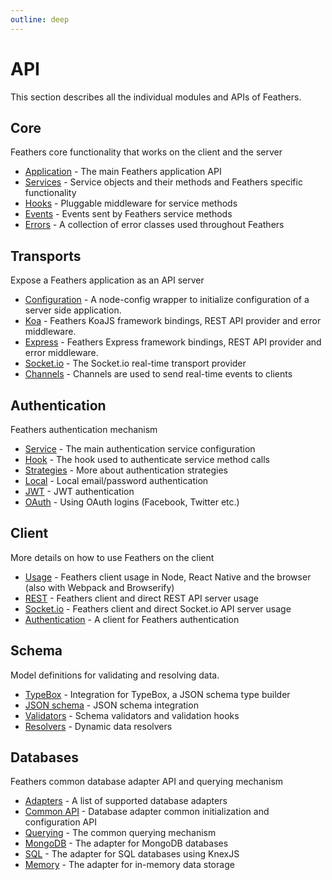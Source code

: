 ```yaml
---
outline: deep
---
```


# API

This section describes all the individual modules and APIs of Feathers.

## Core

Feathers core functionality that works on the client and the server

- [Application](./application.md) - The main Feathers application API
- [Services](./services.md) - Service objects and their methods and Feathers specific functionality
- [Hooks](./hooks.md) - Pluggable middleware for service methods
- [Events](./events.md) - Events sent by Feathers service methods
- [Errors](./errors.md) - A collection of error classes used throughout Feathers

## Transports

Expose a Feathers application as an API server

- [Configuration](./configuration.md) - A node-config wrapper to initialize configuration of a server side application.
- [Koa](./koa.md) - Feathers KoaJS framework bindings, REST API provider and error middleware.
- [Express](./express.md) - Feathers Express framework bindings, REST API provider and error middleware.
- [Socket.io](./socketio.md) - The Socket.io real-time transport provider
- [Channels](./channels.md) - Channels are used to send real-time events to clients

## Authentication

Feathers authentication mechanism

- [Service](./authentication/service.md) - The main authentication service configuration
- [Hook](./authentication/hook.md) - The hook used to authenticate service method calls
- [Strategies](./authentication/strategy.md) - More about authentication strategies
- [Local](./authentication/local.md) - Local email/password authentication
- [JWT](./authentication/jwt.md) - JWT authentication
- [OAuth](./authentication/oauth.md) - Using OAuth logins (Facebook, Twitter etc.)

## Client

More details on how to use Feathers on the client

- [Usage](./client.md) - Feathers client usage in Node, React Native and the browser (also with Webpack and Browserify)
- [REST](./client/rest.md) - Feathers client and direct REST API server usage
- [Socket.io](./client/socketio.md) - Feathers client and direct Socket.io API server usage
- [Authentication](authentication/client) - A client for Feathers authentication

## Schema

Model definitions for validating and resolving data.

- [TypeBox](./schema/typebox.md) - Integration for TypeBox, a JSON schema type builder
- [JSON schema](./schema/schema.md) - JSON schema integration
- [Validators](./schema/validators.md) - Schema validators and validation hooks
- [Resolvers](./schema/resolvers.md) - Dynamic data resolvers

## Databases

Feathers common database adapter API and querying mechanism

- [Adapters](./databases/adapters.md) - A list of supported database adapters
- [Common API](./databases/common.md) - Database adapter common initialization and configuration API
- [Querying](./databases/querying.md) - The common querying mechanism
- [MongoDB](./databases/querying.md) - The adapter for MongoDB databases
- [SQL](./databases/knex.md) - The adapter for SQL databases using KnexJS
- [Memory](./databases/memory.md) - The adapter for in-memory data storage
